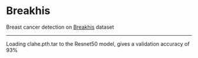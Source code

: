 # Breakhis
Breast cancer detection on <a href="https://www.kaggle.com/ambarish/breakhis">Breakhis</a> dataset<hr>
Loading clahe.pth.tar to the Resnet50 model, gives a validation accuracy of 93%

